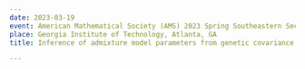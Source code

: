 ```yaml
---
date: 2023-03-19
event: American Mathematical Society (AMS) 2023 Spring Southeastern Sectional Meeting
place: Georgia Institute of Technology, Atlanta, GA
title: Inference of admixture model parameters from genetic covariance

---
```

